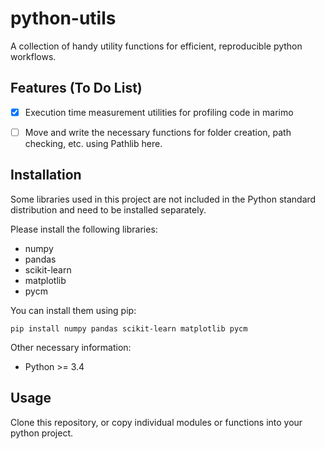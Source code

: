 # python-utils
A collection of handy utility functions for efficient, reproducible python workflows.

## Features (To Do List)
- [x] Execution time measurement utilities for profiling code in marimo
- [ ] Move and write the necessary functions for folder creation, path checking, etc. using Pathlib here.  


## Installation
Some libraries used in this project are not included in the Python standard distribution and need to be installed separately.

Please install the following libraries:
- numpy
- pandas
- scikit-learn
- matplotlib
- pycm

You can install them using pip:
```
pip install numpy pandas scikit-learn matplotlib pycm
```
   
Other necessary information:  
- Python >= 3.4

## Usage
Clone this repository, or copy individual modules or functions into your python project.
